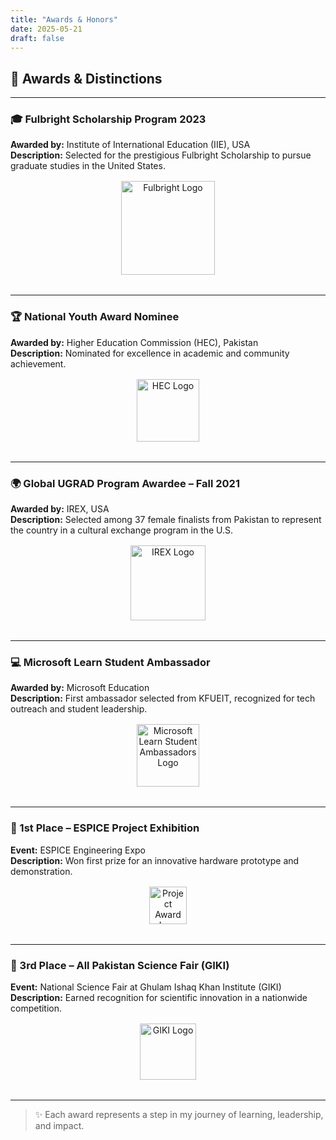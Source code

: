 ```yaml
---
title: "Awards & Honors"
date: 2025-05-21
draft: false
---
```


## 🏅 Awards & Distinctions

---

### 🎓 Fulbright Scholarship Program 2023
**Awarded by:** Institute of International Education (IIE), USA  
**Description:** Selected for the prestigious Fulbright Scholarship to pursue graduate studies in the United States.

<div align="center" style="margin-top: 1rem; margin-bottom: 2rem;">
  <img src="https://upload.wikimedia.org/wikipedia/commons/thumb/f/f1/Fulbright_logo.svg/512px-Fulbright_logo.svg.png" alt="Fulbright Logo" width="150"/>
</div>


---

### 🏆 National Youth Award Nominee
**Awarded by:** Higher Education Commission (HEC), Pakistan  
**Description:** Nominated for excellence in academic and community achievement.

<div align="center" style="margin-top: 1rem; margin-bottom: 2rem;">
  <img src="https://upload.wikimedia.org/wikipedia/en/thumb/d/dc/Higher_Education_Commission_Pakistan_Logo.svg/512px-Higher_Education_Commission_Pakistan_Logo.svg.png" alt="HEC Logo" width="100"/>
</div>

---

### 🌍 Global UGRAD Program Awardee – Fall 2021
**Awarded by:** IREX, USA  
**Description:** Selected among 37 female finalists from Pakistan to represent the country in a cultural exchange program in the U.S.

<div align="center" style="margin-top: 1rem; margin-bottom: 2rem;">
  <img src="https://upload.wikimedia.org/wikipedia/commons/thumb/3/3d/IREX_logo.svg/512px-IREX_logo.svg.png" alt="IREX Logo" width="120"/>
</div>

---

### 💻 Microsoft Learn Student Ambassador
**Awarded by:** Microsoft Education  
**Description:** First ambassador selected from KFUEIT, recognized for tech outreach and student leadership.

<div align="center" style="margin-top: 1rem; margin-bottom: 2rem;">
  <img src="https://learn.microsoft.com/en-us/media/learn/student-ambassadors-program-badge.svg" alt="Microsoft Learn Student Ambassadors Logo" width="100"/>
</div>

---

### 🥇 1st Place – ESPICE Project Exhibition
**Event:** ESPICE Engineering Expo  
**Description:** Won first prize for an innovative hardware prototype and demonstration.

<div align="center" style="margin-top: 1rem; margin-bottom: 2rem;">
  <img src="https://upload.wikimedia.org/wikipedia/commons/thumb/f/f8/Lightbulb_icon.svg/240px-Lightbulb_icon.svg.png" alt="Project Award Icon" width="60"/>
</div>

---

### 🥉 3rd Place – All Pakistan Science Fair (GIKI)
**Event:** National Science Fair at Ghulam Ishaq Khan Institute (GIKI)  
**Description:** Earned recognition for scientific innovation in a nationwide competition.

<div align="center" style="margin-top: 1rem; margin-bottom: 2rem;">
  <img src="https://upload.wikimedia.org/wikipedia/en/thumb/3/3a/GIKI_Logo.svg/512px-GIKI_Logo.svg.png" alt="GIKI Logo" width="90"/>
</div>

---

> ✨ Each award represents a step in my journey of learning, leadership, and impact.
